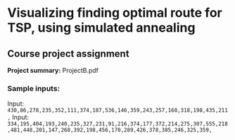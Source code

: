 # Visualizing finding optimal route for TSP, using simulated annealing
## Course project assignment
**Project summary:** ProjectB.pdf

### Sample inputs:
Input: ``` 430,86,278,235,352,111,374,187,536,146,359,243,257,168,318,198,435,211, ```
Input: ``` 334,195,404,193,240,235,327,231,91,216,374,177,372,214,275,307,555,218,481,448,201,147,268,392,198,456,170,289,426,378,385,246,325,359, ```
